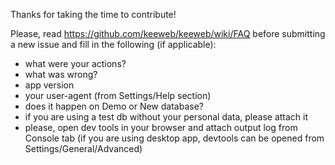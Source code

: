 Thanks for taking the time to contribute!

Please, read https://github.com/keeweb/keeweb/wiki/FAQ before submitting a new issue and fill in the following (if applicable):

- what were your actions?
- what was wrong?
- app version
- your user-agent (from Settings/Help section)
- does it happen on Demo or New database?
- if you are using a test db without your personal data, please attach it
- please, open dev tools in your browser and attach output log from Console tab 
    (if you are using desktop app, devtools can be opened from Settings/General/Advanced)
